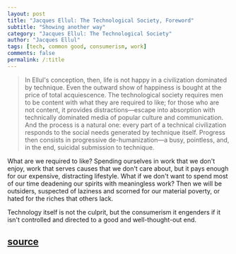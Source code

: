 ```yaml
---
layout: post
title: "Jacques Ellul: The Technological Society, Foreword"
subtitle: "Showing another way"
category: "Jacques Ellul: The Technological Society"
author: "Jacques Ellul"
tags: [tech, common good, consumerism, work]
comments: false
permalink: /:title
---
```


> In Ellul's conception, then, life is not happy in a civilization dominated by technique. Even the outward show of happiness is bought at the price of total acquiescence. The technological society requires men to be content with what they are required to like; for those who are not content, it provides distractions—escape into absorption with technically dominated media of popular culture and communication. And the process is a natural one: every part of a technical civilization responds to the social needs generated by technique itself. Progress then consists in progressive de-humanization—a busy, pointless, and, in the end, suicidal submission to technique.

What are we required to like? Spending ourselves in work that we don't enjoy, work that serves causes that we don't care about, but it pays enough for our expensive, distracting lifestyle. What if we don't want to spend most of our time deadening our spirits with meaningless work? Then we will be outsiders, suspected of laziness and scorned for our material poverty, or hated for the riches that others lack.

Technology itself is not the culprit, but the consumerism it engenders if it isn't controlled and directed to a good and well-thought-out end.

<h2 class="post-source"><a href="https://archive.org/stream/JacquesEllulTheTechnologicalSociety#page/n8"><i class="fas fa-book" aria-hidden="true"></i> source</a></h2>